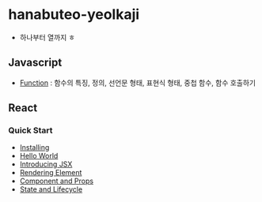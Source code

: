 # hanabuteo-yeolkaji
- 하나부터 열까지 ㅎ

## Javascript
  - [Function](./Js/Js_Function1.md) : 함수의 특징, 정의, 선언문 형태, 표현식 형태, 중첩 함수, 함수 호출하기

## React

### Quick Start
- [Installing](./React/QuickStart/Install.md)
- [Hello World](./React/QuickStart/HelloWorld.md)
- [Introducing JSX](./React/QuickStart/Introducing_JSX.md)
- [Rendering Element](./React/QuickStart/RenderingElement.md)
- [Component and Props](./React/QuickStart/ComponentsAndProps.md)
- [State and Lifecycle](./React/QuickStart/StateAndLifecycle.md)